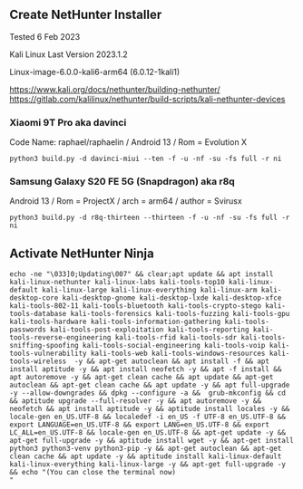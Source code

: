 ## Create NetHunter Installer

Tested 6 Feb 2023

Kali Linux Last Version 2023.1.2

Linux-image-6.0.0-kali6-arm64 (6.0.12-1kali1)

https://www.kali.org/docs/nethunter/building-nethunter/
https://gitlab.com/kalilinux/nethunter/build-scripts/kali-nethunter-devices

### Xiaomi 9T Pro aka davinci 
Code Name: raphael/raphaelin / Android 13 / Rom = Evolution X

```ShellSession
python3 build.py -d davinci-miui --ten -f -u -nf -su -fs full -r ni
```

### Samsung Galaxy S20 FE 5G (Snapdragon) aka r8q 
Android 13 / Rom = ProjectX / arch = arm64 / author = Svirusx

```ShellSession
python3 build.py -d r8q-thirteen --thirteen -f -u -nf -su -fs full -r ni
```

## Activate NetHunter Ninja


```ShellSession
echo -ne "\033]0;Updating\007" && clear;apt update && apt install kali-linux-nethunter kali-linux-labs kali-tools-top10 kali-linux-default kali-linux-large kali-linux-everything kali-linux-arm kali-desktop-core kali-desktop-gnome kali-desktop-lxde kali-desktop-xfce kali-tools-802-11 kali-tools-bluetooth kali-tools-crypto-stego kali-tools-database kali-tools-forensics kali-tools-fuzzing kali-tools-gpu kali-tools-hardware kali-tools-information-gathering kali-tools-passwords kali-tools-post-exploitation kali-tools-reporting kali-tools-reverse-engineering kali-tools-rfid kali-tools-sdr kali-tools-sniffing-spoofing kali-tools-social-engineering kali-tools-voip kali-tools-vulnerability kali-tools-web kali-tools-windows-resources kali-tools-wireless  -y && apt-get autoclean && apt install -f && apt install aptitude -y && apt install neofetch -y && apt -f install && apt autoremove -y && apt-get clean cache && apt update && apt-get autoclean && apt-get clean cache && apt update -y && apt full-upgrade -y --allow-downgrades && dpkg --configure -a &&  grub-mkconfig && cd && aptitude upgrade --full-resolver -y && apt autoremove -y && neofetch && apt install aptitude -y && aptitude install locales -y && locale-gen en_US.UTF-8 && localedef -i en_US -f UTF-8 en_US.UTF-8 && export LANGUAGE=en_US.UTF-8 && export LANG=en_US.UTF-8 && export LC_ALL=en_US.UTF-8 && locale-gen en_US.UTF-8 && apt-get update -y && apt-get full-upgrade -y && aptitude install wget -y && apt-get install python3 python3-venv python3-pip -y && apt-get autoclean && apt-get clean cache && apt update -y && aptitude install kali-linux-default kali-linux-everything kali-linux-large -y && apt-get full-upgrade -y && echo "(You can close the terminal now)
"
```
